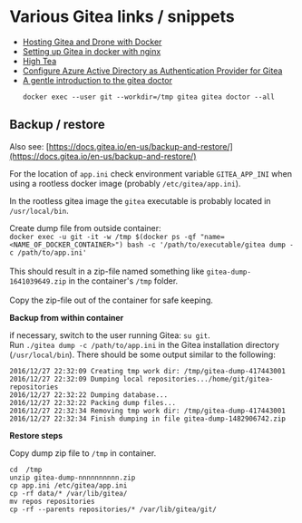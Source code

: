# Various Gitea links / snippets
* [Hosting Gitea and Drone with Docker](https://blog.anoff.io/2019-03-24-self-hosted-gitea-drone/)
* [Setting up Gitea in docker with nginx](https://www.moird.com/setting-up-gitea-in-docker-with-nginx.html)
* [High Tea](https://git.habd.as/comfusion/high-tea)
* [Configure Azure Active Directory as Authentication Provider for Gitea](https://blog.anoff.io/2019-03-23-configure-azure-ad-for-gitea/)
* [A gentle introduction to the gitea doctor](https://blog.gitea.io/2022/06/a-gentle-introduction-to-the-gitea-doctor/)<br>
    ```
    docker exec --user git --workdir=/tmp gitea gitea doctor --all
    ```

## Backup / restore

Also see: [https://docs.gitea.io/en-us/backup-and-restore/](https://docs.gitea.io/en-us/backup-and-restore/)

For the location of `app.ini` check environment variable `GITEA_APP_INI` when using a rootless docker image (probably `/etc/gitea/app.ini`).

In the rootless gitea image the `gitea` executable is probably located in `/usr/local/bin`.

Create dump file from outside container:<br>
```docker exec -u git -it -w /tmp $(docker ps -qf "name=<NAME_OF_DOCKER_CONTAINER>") bash -c '/path/to/executable/gitea dump -c /path/to/app.ini'```<br><br>
This should result in a zip-file named something like `gitea-dump-1641039649.zip` in the container's `/tmp` folder.<br><br>
Copy the zip-file out of the container for safe keeping.

**Backup from within container**<br>

if necessary, switch to the user running Gitea: `su git`.<br> 
Run `./gitea dump -c /path/to/app.ini` in the Gitea installation directory (`/usr/local/bin`). There should be some output similar to the following:
```
2016/12/27 22:32:09 Creating tmp work dir: /tmp/gitea-dump-417443001
2016/12/27 22:32:09 Dumping local repositories.../home/git/gitea-repositories
2016/12/27 22:32:22 Dumping database...
2016/12/27 22:32:22 Packing dump files...
2016/12/27 22:32:34 Removing tmp work dir: /tmp/gitea-dump-417443001
2016/12/27 22:32:34 Finish dumping in file gitea-dump-1482906742.zip
```

**Restore steps**<br>

Copy dump zip file to `/tmp` in container.
```
cd  /tmp
unzip gitea-dump-nnnnnnnnnn.zip
cp app.ini /etc/gitea/app.ini
cp -rf data/* /var/lib/gitea/
mv repos repositories
cp -rf --parents repositories/* /var/lib/gitea/git/
```
